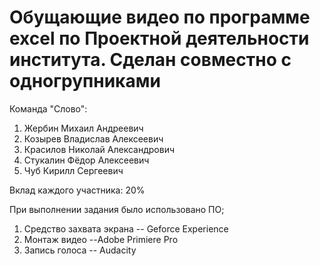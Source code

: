 # Обущающие видео по программе excel по Проектной деятельности института. Сделан совместно с одногрупниками

Команда "Слово":
1. Жербин Михаил Андреевич
2. Козырев Владислав Алексеевич
3. Красилов Николай Александрович
4. Стукалин Фёдор Алексеевич
5. Чуб Кирилл Сергеевич

Вклад каждого участника: 20%

При выполнении задания было использовано ПО;
1. Средство захвата экрана -- Geforce Experience
2. Монтаж видео --Adobe Primiere Pro
3. Запись голоса -- Audacity
